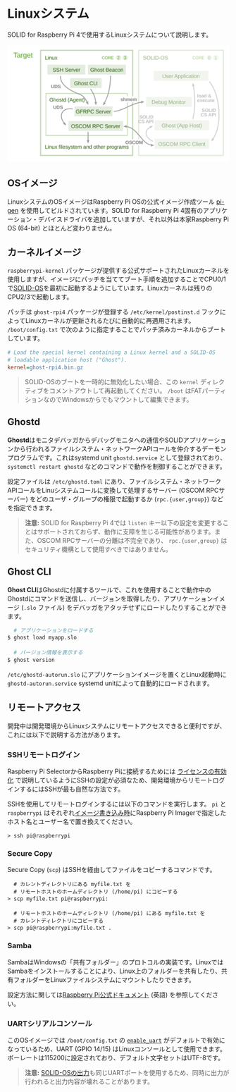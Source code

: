 # Linuxシステム

SOLID for Raspberry Pi 4で使用するLinuxシステムについて説明します。

<div align="center"><img src="img/architecture-linux.svg" alt=""></div>


## OSイメージ

LinuxシステムのOSイメージはRaspberry Pi OSの公式イメージ作成ツール [pi-gen](https://github.com/RPi-Distro/pi-gen) を使用してビルドされています。SOLID for Raspberry Pi 4固有のアプリケーション・デバイスドライバを追加していますが、それ以外は本家Raspberry Pi OS (64-bit) とほとんど変わりません。


## カーネルイメージ

`raspberrypi-kernel` パッケージが提供する公式サポートされたLinuxカーネルを使用しますが、イメージにパッチを当ててブート手順を追加することでCPU0/1で[SOLID-OS](system-rtos.md)を最初に起動するようにしています。Linuxカーネルは残りのCPU2/3で起動します。

パッチは `ghost-rpi4` パッケージが登録する `/etc/kernel/postinst.d` フックによってLinuxカーネルが更新されるたびに自動的に再適用されます。 `/boot/config.txt` で次のように指定することでパッチ済みカーネルからブートしています。

```ini
# Load the special kernel containing a Linux kernel and a SOLID-OS
# loadable application host ("Ghost").
kernel=ghost-rpi4.bin.gz
```

> SOLID-OSのブートを一時的に無効化したい場合、この `kernel` ディレクティブをコメントアウトして再起動してください。 `/boot` はFATパーティションなのでWindowsからでもマウントして編集できます。


## Ghostd

**Ghostd**はモニタデバッガからデバッグモニタへの通信やSOLIDアプリケーションから行われるファイルシステム・ネットワークAPIコールを仲介するデーモンプログラムです。これはsystemd unit `ghostd.service` として登録されており、 `systemctl restart ghostd` などのコマンドで動作を制御することができます。

設定ファイルは `/etc/ghostd.toml` にあり、ファイルシステム・ネットワークAPIコールをLinuシステムコールに変換して処理するサーバー (OSCOM RPCサーバー) をどのユーザ・グループの権限で起動するか (`rpc.{user,group}`) などを指定できます。

> **注意:** SOLID for Raspberry Pi 4では `listen` キー以下の設定を変更することはサポートされておらず、動作に支障を生じる可能性があります。また、OSCOM RPCサーバーの分離は不完全であり、 `rpc.{user,group}` はセキュリティ機構として使用すべきではありません。


## Ghost CLI

**Ghost CLI**はGhostdに付属するツールで、これを使用することで動作中のGhostdにコマンドを送信し、バージョンを取得したり、アプリケーションイメージ (`.slo` ファイル) をデバッガをアタッチせずにロードしたりすることができます。

```bash
  # アプリケーションをロードする
$ ghost load myapp.slo

  # バージョン情報を表示する
$ ghost version
```

`/etc/ghostd-autorun.slo` にアプリケーションイメージを置くとLinux起動時に `ghostd-autorun.service` systemd unitによって自動的にロードされます。


## リモートアクセス

開発中は開発環境からLinuxシステムにリモートアクセスできると便利ですが、これには以下で説明する方法があります。

### SSHリモートログイン

Raspberry Pi SelectorからRaspberry Piに接続するためには [ライセンスの有効化](./license.md) で説明しているようにSSHの設定が必須なため、開発環境からリモートログインするにはSSHが最も自然な方法です。

SSHを使用してリモートログインするには以下のコマンドを実行します。 `pi` と `raspberrypi` はそれぞれ[イメージ書き込み時](./flashing-sd-card.md)にRaspberry Pi Imagerで指定したホスト名とユーザー名で置き換えてください。

```pwsh
> ssh pi@raspberrypi
```


### Secure Copy

Secure Copy (`scp`) はSSHを経由してファイルをコピーするコマンドです。

```pwsh
  # カレントディレクトリにある myfile.txt を
  # リモートホストのホームディレクトリ (/home/pi) にコピーする
> scp myfile.txt pi@raspberrypi:

  # リモートホストのホームディレクトリ (/home/pi) にある myfile.txt を
  # カレントディレクトリにコピーする
> scp pi@raspberrypi:myfile.txt .
```

### Samba

SambaはWindowsの「共有フォルダー」のプロトコルの実装です。LinuxではSambaをインストールすることにより、Linux上のフォルダーを共有したり、共有フォルダーをLinuxファイルシステムにマウントしたりできます。

設定方法に関しては[Raspberry Pi公式ドキュメント](https://www.raspberrypi.com/documentation/computers/remote-access.html#samba-smbcifs) (英語) を参照してください。


### UARTシリアルコンソール

このOSイメージでは `/boot/config.txt` の [`enable_uart`](https://www.raspberrypi.com/documentation/computers/config_txt.html#enable_uart) がデフォルトで有効になっているため、UART (GPIO 14/15) はLinuxコンソールとして使用できます。ボーレートは115200に設定されており、デフォルト文字セットはUTF-8です。

> **注意:** [SOLID-OSの出力](system-rtos.md#ログ出力)も同じUARTポートを使用するため、同時に出力が行われると出力内容が壊れることがあります。
